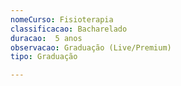 ```yaml
---
nomeCurso: Fisioterapia 
classificacao: Bacharelado 
duracao:  5 anos 
observacao: Graduação (Live/Premium)
tipo: Graduação 

---
```


